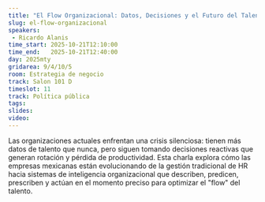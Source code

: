 ```yaml
---
title: "El Flow Organizacional: Datos, Decisiones y el Futuro del Talento"
slug: el-flow-organizacional
speakers:
 - Ricardo Alanis
time_start: 2025-10-21T12:10:00
time_end:   2025-10-21T12:40:00
day: 2025mty
gridarea: 9/4/10/5
room: Estrategia de negocio
track: Salon 101 D
timeslot: 11
track: Política pública
tags:
slides: 
video: 
---
```


Las organizaciones actuales enfrentan una crisis silenciosa: tienen más datos de talento que nunca, pero siguen tomando decisiones reactivas que generan rotación y pérdida de productividad. Esta charla explora cómo las empresas mexicanas están evolucionando de la gestión tradicional de HR hacia sistemas de inteligencia organizacional que describen, predicen, prescriben y actúan en el momento preciso para optimizar el "flow" del talento.